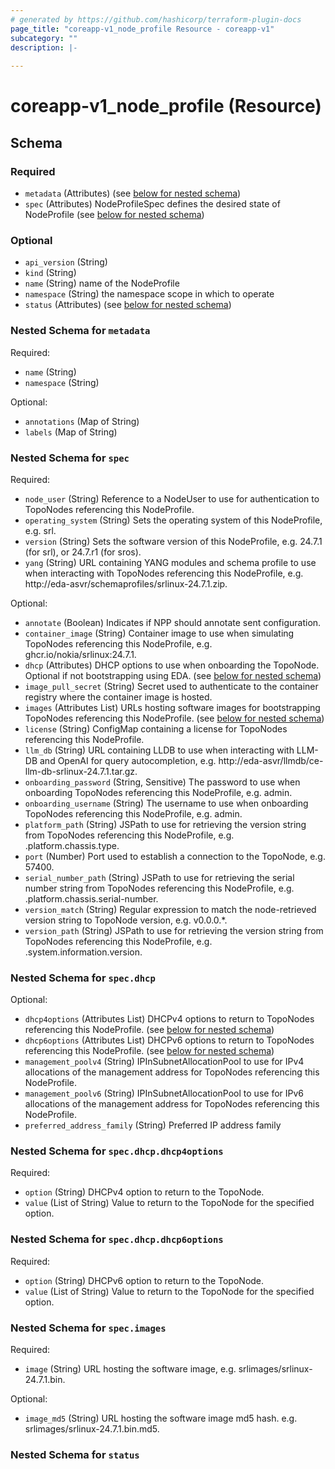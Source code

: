 ```yaml
---
# generated by https://github.com/hashicorp/terraform-plugin-docs
page_title: "coreapp-v1_node_profile Resource - coreapp-v1"
subcategory: ""
description: |-
  
---
```


# coreapp-v1_node_profile (Resource)





<!-- schema generated by tfplugindocs -->
## Schema

### Required

- `metadata` (Attributes) (see [below for nested schema](#nestedatt--metadata))
- `spec` (Attributes) NodeProfileSpec defines the desired state of NodeProfile (see [below for nested schema](#nestedatt--spec))

### Optional

- `api_version` (String)
- `kind` (String)
- `name` (String) name of the NodeProfile
- `namespace` (String) the namespace scope in which to operate
- `status` (Attributes) (see [below for nested schema](#nestedatt--status))

<a id="nestedatt--metadata"></a>
### Nested Schema for `metadata`

Required:

- `name` (String)
- `namespace` (String)

Optional:

- `annotations` (Map of String)
- `labels` (Map of String)


<a id="nestedatt--spec"></a>
### Nested Schema for `spec`

Required:

- `node_user` (String) Reference to a NodeUser to use for authentication to TopoNodes referencing this NodeProfile.
- `operating_system` (String) Sets the operating system of this NodeProfile, e.g. srl.
- `version` (String) Sets the software version of this NodeProfile, e.g. 24.7.1 (for srl), or 24.7.r1 (for sros).
- `yang` (String) URL containing YANG modules and schema profile to use when interacting with TopoNodes referencing this NodeProfile, e.g. http://eda-asvr/schemaprofiles/srlinux-24.7.1.zip.

Optional:

- `annotate` (Boolean) Indicates if NPP should annotate sent configuration.
- `container_image` (String) Container image to use when simulating TopoNodes referencing this NodeProfile, e.g. ghcr.io/nokia/srlinux:24.7.1.
- `dhcp` (Attributes) DHCP options to use when onboarding the TopoNode. Optional if not bootstrapping using EDA. (see [below for nested schema](#nestedatt--spec--dhcp))
- `image_pull_secret` (String) Secret used to authenticate to the container registry where the container image is hosted.
- `images` (Attributes List) URLs hosting software images for bootstrapping TopoNodes referencing this NodeProfile. (see [below for nested schema](#nestedatt--spec--images))
- `license` (String) ConfigMap containing a license for TopoNodes referencing this NodeProfile.
- `llm_db` (String) URL containing LLDB  to use when interacting with LLM-DB and OpenAI for query autocompletion, e.g. http://eda-asvr/llmdb/ce-llm-db-srlinux-24.7.1.tar.gz.
- `onboarding_password` (String, Sensitive) The password to use when onboarding TopoNodes referencing this NodeProfile, e.g. admin.
- `onboarding_username` (String) The username to use when onboarding TopoNodes referencing this NodeProfile, e.g. admin.
- `platform_path` (String) JSPath to use for retrieving the version string from TopoNodes referencing this NodeProfile, e.g. .platform.chassis.type.
- `port` (Number) Port used to establish a connection to the TopoNode, e.g. 57400.
- `serial_number_path` (String) JSPath to use for retrieving the serial number string from TopoNodes referencing this NodeProfile, e.g. .platform.chassis.serial-number.
- `version_match` (String) Regular expression to match the node-retrieved version string to TopoNode version, e.g. v0\.0\.0.*.
- `version_path` (String) JSPath to use for retrieving the version string from TopoNodes referencing this NodeProfile, e.g. .system.information.version.

<a id="nestedatt--spec--dhcp"></a>
### Nested Schema for `spec.dhcp`

Optional:

- `dhcp4options` (Attributes List) DHCPv4 options to return to TopoNodes referencing this NodeProfile. (see [below for nested schema](#nestedatt--spec--dhcp--dhcp4options))
- `dhcp6options` (Attributes List) DHCPv6 options to return to TopoNodes referencing this NodeProfile. (see [below for nested schema](#nestedatt--spec--dhcp--dhcp6options))
- `management_poolv4` (String) IPInSubnetAllocationPool to use for IPv4 allocations of the management address for TopoNodes referencing this NodeProfile.
- `management_poolv6` (String) IPInSubnetAllocationPool to use for IPv6 allocations of the management address for TopoNodes referencing this NodeProfile.
- `preferred_address_family` (String) Preferred IP address family

<a id="nestedatt--spec--dhcp--dhcp4options"></a>
### Nested Schema for `spec.dhcp.dhcp4options`

Required:

- `option` (String) DHCPv4 option to return to the TopoNode.
- `value` (List of String) Value to return to the TopoNode for the specified option.


<a id="nestedatt--spec--dhcp--dhcp6options"></a>
### Nested Schema for `spec.dhcp.dhcp6options`

Required:

- `option` (String) DHCPv6 option to return to the TopoNode.
- `value` (List of String) Value to return to the TopoNode for the specified option.



<a id="nestedatt--spec--images"></a>
### Nested Schema for `spec.images`

Required:

- `image` (String) URL hosting the software image, e.g. srlimages/srlinux-24.7.1.bin.

Optional:

- `image_md5` (String) URL hosting the software image md5 hash. e.g. srlimages/srlinux-24.7.1.bin.md5.



<a id="nestedatt--status"></a>
### Nested Schema for `status`
